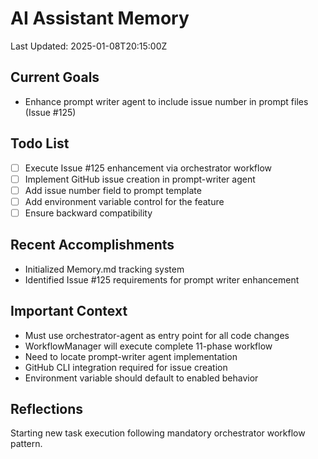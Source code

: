 # AI Assistant Memory
Last Updated: 2025-01-08T20:15:00Z

## Current Goals
- Enhance prompt writer agent to include issue number in prompt files (Issue #125)

## Todo List
- [ ] Execute Issue #125 enhancement via orchestrator workflow
- [ ] Implement GitHub issue creation in prompt-writer agent
- [ ] Add issue number field to prompt template
- [ ] Add environment variable control for the feature
- [ ] Ensure backward compatibility

## Recent Accomplishments
- Initialized Memory.md tracking system
- Identified Issue #125 requirements for prompt writer enhancement

## Important Context
- Must use orchestrator-agent as entry point for all code changes
- WorkflowManager will execute complete 11-phase workflow
- Need to locate prompt-writer agent implementation
- GitHub CLI integration required for issue creation
- Environment variable should default to enabled behavior

## Reflections
Starting new task execution following mandatory orchestrator workflow pattern.